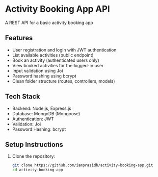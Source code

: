 # Activity Booking App API

A REST API for a basic activity booking app

## Features
- User registration and login with JWT authentication
- List available activities (public endpoint)
- Book an activity (authenticated users only)
- View booked activities for the logged-in user
- Input validation using Joi
- Password hashing using bcrypt
- Clean folder structure (routes, controllers, models)

## Tech Stack
- Backend: Node.js, Express.js
- Database: MongoDB (Mongoose)
- Authentication: JWT
- Validation: Joi
- Password Hashing: bcrypt

## Setup Instructions
1. Clone the repository:
   ```bash
   git clone https://github.com/iamprasidh/activity-booking-app.git
   cd activity-booking-app
